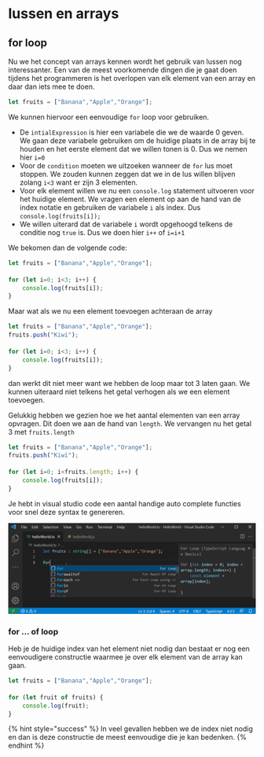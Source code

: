 # lussen en arrays

## for loop

Nu we het concept van arrays kennen wordt het gebruik van lussen nog interessanter. Een van de meest voorkomende dingen die je gaat doen tijdens het programmeren is het overlopen van elk element van een array en daar dan iets mee te doen.

```js
let fruits = ["Banana","Apple","Orange"];
```

We kunnen hiervoor een eenvoudige `for` loop voor gebruiken.

* De `intialExpression` is hier een variabele die we de waarde 0 geven. We gaan deze variabele gebruiken om de huidige plaats in de array bij te houden en het eerste element dat we willen tonen is 0. Dus we nemen hier `i=0`
* Voor de `condition` moeten we uitzoeken wanneer de `for` lus moet stoppen. We zouden kunnen zeggen dat we in de lus willen blijven zolang `i<3` want er zijn 3 elementen.
* Voor elk element willen we nu een `console.log` statement uitvoeren voor het huidige element. We vragen een element op aan de hand van de index notatie en gebruiken de variabele `i` als index. Dus `console.log(fruits[i]);`
* We willen uiterard dat de variabele `i` wordt opgehoogd telkens de conditie nog `true` is. Dus we doen hier `i++` of `i=i+1`

We bekomen dan de volgende code:

```js
let fruits = ["Banana","Apple","Orange"];

for (let i=0; i<3; i++) {
    console.log(fruits[i]);
}
```

Maar wat als we nu een element toevoegen achteraan de array

```js
let fruits = ["Banana","Apple","Orange"];
fruits.push("Kiwi");

for (let i=0; i<3; i++) {
    console.log(fruits[i]);
}
```

dan werkt dit niet meer want we hebben de loop maar tot 3 laten gaan. We kunnen uiteraard niet telkens het getal verhogen als we een element toevoegen.

Gelukkig hebben we gezien hoe we het aantal elementen van een array opvragen. Dit doen we aan de hand van `length`. We vervangen nu het getal 3 met `fruits.length`

```js
let fruits = ["Banana","Apple","Orange"];
fruits.push("Kiwi");

for (let i=0; i<fruits.length; i++) {
    console.log(fruits[i]);
}
```

Je hebt in visual studio code een aantal handige auto complete functies voor snel deze syntax te genereren.

![](<../../.gitbook/assets/forloopgenerate (1).gif>)

### for ... of loop

Heb je de huidige index van het element niet nodig dan bestaat er nog een eenvoudigere constructie waarmee je over elk element van de array kan gaan.

```js
let fruits = ["Banana","Apple","Orange"];

for (let fruit of fruits) {
    console.log(fruit);
}
```

{% hint style="success" %}
In veel gevallen hebben we de index niet nodig en dan is deze constructie de meest eenvoudige die je kan bedenken.
{% endhint %}
